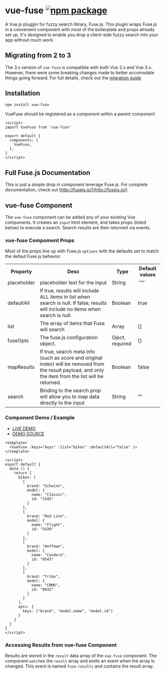 # vue-fuse [![npm package](https://img.shields.io/npm/v/vue-fuse.svg)](https://www.npmjs.org/package/vue-fuse)

A Vue.js pluggin for fuzzy search library, Fuse.js. This plugin wraps Fuse.js in a convenient component with most of the boilerplate and props already set up. It's designed to enable you drop a client-side fuzzy search into your app without much work.

## Migrating from 2 to 3
The 3.x version of `vue-fuse` is compatible with both Vue 2.x and Vue 3.x. However, there were some breaking changes made
to better accomodate things going forward. For full details, check out the [migration guide](https://github.com/shayneo/vue-fuse/blob/master/docs/migration-2-3.md)

## Installation
```bash
npm install vue-fuse
```

VueFuse should be registered as a component within a parent component

```
<script>
import VueFuse from 'vue-fuse'

export default {
  components: {
    VueFuse,
  },
}
</script>
```

## Full Fuse.js Documentation
This is just a simple drop in component leverage Fuse.js. For complete documentation, check out [http://fusejs.io/](http://fusejs.io/)

## vue-fuse Component
The `vue-fuse` component can be added any of your existing Vue components. It creates an `input` html element, and takes props (listed below) to execute a search. Search results are then returned via events.

### vue-fuse Compoment Props
Most of the props line up with Fuse.js `options` with the defaults set to match the defaut Fuse.js behavior.
<table>
  <tr>
    <th>Property</th>
    <th>Desc</th>
    <th>Type</th>
    <th>Default values</th>
  </tr>
  <tr>
    <td>placeholder</td>
    <td>placeholder text for the input</td>
    <td>String</td>
    <td>`""`</td>
  </tr>
  <tr>
    <td>defaultAll</td>
    <td>If true, results will include ALL items in list when search is null. If false, results will include no items when search is null.</td>
    <td>Boolean</td>
    <td>true</td>
  </tr>
  <tr>
    <td>list</td>
    <td>The array of items that Fuse will search</td>
    <td>Array</td>
    <td>[]</td>
  </tr>
  <tr>
    <td>fuseOpts</td>
    <td>
      The fuse.js configuration object.
    </td>
    <td>Oject, required</td>
    <td>{}</td>
  </tr>
  <tr>
    <td>mapResults</td>
    <td>If true, search meta info (such as score and original index) will be removed from the result payload, and only the item from the list will be returned.</td>
    <td>Boolean</td>
    <td>false</td>
  </tr>
  <tr>
    <td>search</td>
    <td>Binding to the search prop will allow you to map data directly to the input</td>
    <td>String</td>
    <td>""</td>
  </tr>
</table>

### Component  Demo / Example
* [LIVE DEMO](https://vue-fuse-demo.netlify.com/)
* [DEMO SOURCE](https://github.com/shayneo/vue-fuse/blob/master/src/App.vue)

```
<template>
  <VueFuse :keys="keys" :list="bikes" :defaultAll="false" />
</template>

<script>
export default {
  data () {
    return {
      bikes: [
        {
          brand: "Schwinn",
          model: {
            name: "Classic",
            id: "1345"
          }
        },
        {
          brand: "Red Line",
          model: {
            name: "Flight",
            id: "5430"
          }
        },
        {
          brand: "Hoffman",
          model: {
            name: "Condore",
            id: "0543"
          }
        },
        {
          brand: "Tribe",
          model: {
            name: "CRMO",
            id: "0432"
          }
        }
      ],
      opts: {
        keys: ["brand", "model.name", "model.id"]
      }
    }
  }
}
</script>
```

### Accessing Results from vue-fuse Component
Results are stored in the `result` data array of the `vue-fuse` component. The component `watch`es the `result` array and emits an event when the array is changed. This event is named `fuse-results` and contains the result array.

